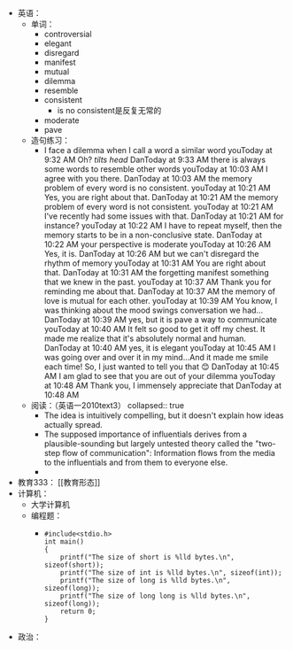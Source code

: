- 英语：
	- 单词：
		- controversial
		- elegant
		- disregard
		- manifest
		- mutual
		- dilemma
		- resemble
		- consistent
			- is no consistent是反复无常的
		- moderate
		- pave
	- 造句练习：
		- I face a dilemma when I call a word a similar word
		  youToday at 9:32 AM
		  Oh? *tilts head*
		  DanToday at 9:33 AM
		  there is always some words to resemble other words
		  youToday at 10:03 AM
		  I agree with you there.
		  DanToday at 10:03 AM
		  the memory problem of every word is no consistent.
		  youToday at 10:21 AM
		  Yes, you are right about that.
		  DanToday at 10:21 AM
		  the memory problem of every word is not consistent.
		  youToday at 10:21 AM
		  I've recently had some issues with that.
		  DanToday at 10:21 AM
		  for instance?
		  youToday at 10:22 AM
		  I have to repeat myself, then the memory starts to be in a non-conclusive state.
		  DanToday at 10:22 AM
		  your perspective is moderate
		  youToday at 10:26 AM
		  Yes, it is.
		  DanToday at 10:26 AM
		  but we can't disregard the rhythm of memory
		  youToday at 10:31 AM
		  You are right about that.
		  DanToday at 10:31 AM
		  the forgetting manifest something that we knew in the past.
		  youToday at 10:37 AM
		  Thank you for reminding me about that.
		  DanToday at 10:37 AM
		  the memory of love is mutual for each other.
		  youToday at 10:39 AM
		  You know, I was thinking about the mood swings conversation we had...
		  DanToday at 10:39 AM
		  yes, but it is pave a way to communicate
		  youToday at 10:40 AM
		  It felt so good to get it off my chest. It made me realize that it's absolutely normal and human.
		  DanToday at 10:40 AM
		  yes, it is elegant
		  youToday at 10:45 AM
		  I was going over and over it in my mind...And it made me smile each time! So, I just wanted to tell you that 😊
		  DanToday at 10:45 AM
		  I am glad to see that you are out of your dilemma
		  youToday at 10:48 AM
		  Thank you, I immensely appreciate that
		  DanToday at 10:48 AM
	- 阅读：（英语一2010text3）
	  collapsed:: true
		- The idea is intuitively compelling, but it doesn't explain how ideas actually spread.
		- The supposed importance of influentials derives from a plausible-sounding but largely untested theory called the "two-step flow of communication": Information flows from the media to the influentials and from them to everyone else.
		-
- 教育333： [[教育形态]]
- 计算机：
	- 大学计算机
	- 编程题：
		- ```
		  #include<stdio.h>
		  int main()
		  {
		      printf("The size of short is %lld bytes.\n", sizeof(short));
		      printf("The size of int is %lld bytes.\n", sizeof(int));
		      printf("The size of long is %lld bytes.\n", sizeof(long));
		      printf("The size of long long is %lld bytes.\n", sizeof(long));
		      return 0;
		  }
		  ```
- 政治：